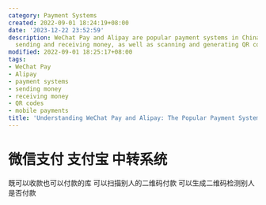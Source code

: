 ```yaml
---
category: Payment Systems
created: 2022-09-01 18:24:19+08:00
date: '2023-12-22 23:52:59'
description: WeChat Pay and Alipay are popular payment systems in China that facilitate
  sending and receiving money, as well as scanning and generating QR codes for transactions.
modified: 2022-09-01 18:25:17+08:00
tags:
- WeChat Pay
- Alipay
- payment systems
- sending money
- receiving money
- QR codes
- mobile payments
title: 'Understanding WeChat Pay and Alipay: The Popular Payment Systems in China'
---
```


# 微信支付 支付宝 中转系统

既可以收款也可以付款的库 可以扫描别人的二维码付款 可以生成二维码检测别人是否付款
